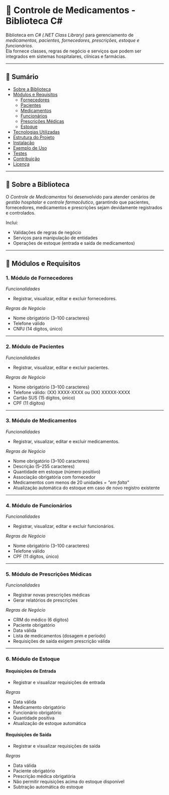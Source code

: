 # 💊 Controle de Medicamentos - Biblioteca C#

Biblioteca em *C# (.NET Class Library)* para gerenciamento de *medicamentos, pacientes, fornecedores, prescrições, estoque e funcionários*.  
Ela fornece classes, regras de negócio e serviços que podem ser integrados em sistemas hospitalares, clínicas e farmácias.

---

## 📖 Sumário
- [Sobre a Biblioteca](#-sobre-a-biblioteca)
- [Módulos e Requisitos](#-módulos-e-requisitos)
  - [Fornecedores](#1-módulo-de-fornecedores)
  - [Pacientes](#2-módulo-de-pacientes)
  - [Medicamentos](#3-módulo-de-medicamentos)
  - [Funcionários](#4-módulo-de-funcionários)
  - [Prescrições Médicas](#5-módulo-de-prescrições-médicas)
  - [Estoque](#6-módulo-de-estoque)
- [Tecnologias Utilizadas](#-tecnologias-utilizadas)
- [Estrutura do Projeto](#-estrutura-do-projeto)
- [Instalação](#-instalação)
- [Exemplo de Uso](#-exemplo-de-uso)
- [Testes](#-testes)
- [Contribuição](#-contribuição)
- [Licença](#-licença)

---

## 📌 Sobre a Biblioteca
O *Controle de Medicamentos* foi desenvolvido para atender cenários de *gestão hospitalar* e *controle farmacêutico*, garantindo que pacientes, fornecedores, medicamentos e prescrições sejam devidamente registrados e controlados.

Inclui:
- Validações de regras de negócio
- Serviços para manipulação de entidades
- Operações de estoque (entrada e saída de medicamentos)

---

## 🧩 Módulos e Requisitos

### 1. Módulo de Fornecedores
*Funcionalidades*
- Registrar, visualizar, editar e excluir fornecedores.  

*Regras de Negócio*
- Nome obrigatório (3–100 caracteres)  
- Telefone válido  
- CNPJ (14 dígitos, único)  

---

### 2. Módulo de Pacientes
*Funcionalidades*
- Registrar, visualizar, editar e excluir pacientes.  

*Regras de Negócio*
- Nome obrigatório (3–100 caracteres)  
- Telefone válido: (XX) XXXX-XXXX ou (XX) XXXXX-XXXX  
- Cartão SUS (15 dígitos, único)  
- CPF (11 dígitos)  

---

### 3. Módulo de Medicamentos
*Funcionalidades*
- Registrar, visualizar, editar e excluir medicamentos.  

*Regras de Negócio*
- Nome obrigatório (3–100 caracteres)  
- Descrição (5–255 caracteres)  
- Quantidade em estoque (número positivo)  
- Associação obrigatória com fornecedor  
- Medicamentos com menos de 20 unidades = *"em falta"*  
- Atualização automática do estoque em caso de novo registro existente  

---

### 4. Módulo de Funcionários
*Funcionalidades*
- Registrar, visualizar, editar e excluir funcionários.  

*Regras de Negócio*
- Nome obrigatório (3–100 caracteres)  
- Telefone válido  
- CPF (11 dígitos, único)  

---

### 5. Módulo de Prescrições Médicas
*Funcionalidades*
- Registrar novas prescrições médicas  
- Gerar relatórios de prescrições  

*Regras de Negócio*
- CRM do médico (6 dígitos)  
- Paciente obrigatório  
- Data válida  
- Lista de medicamentos (dosagem e período)  
- Requisições de saída exigem prescrição válida  

---

### 6. Módulo de Estoque
#### Requisições de Entrada
- Registrar e visualizar requisições de entrada  

*Regras*
- Data válida  
- Medicamento obrigatório  
- Funcionário obrigatório  
- Quantidade positiva  
- Atualização de estoque automática  

#### Requisições de Saída
- Registrar e visualizar requisições de saída  

*Regras*
- Data válida  
- Paciente obrigatório  
- Prescrição médica obrigatória  
- Não permitir requisições acima do estoque disponível  
- Subtração automática do estoque
